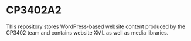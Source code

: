 # CP3402A2
This repository stores WordPress-based website content produced by the CP3402 team and contains website XML as well as media libraries.
